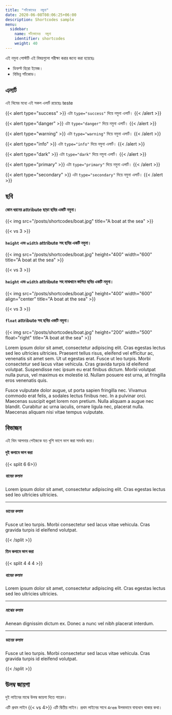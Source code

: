 ```yaml
---
title: "শর্টকোডের  নমুনা"
date: 2020-06-08T08:06:25+06:00
description: Shortcodes sample
menu:
  sidebar:
    name: শর্টকোডের  নমুনা
    identifier: shortcodes
    weight: 40
---
```


এই নমুনা পোস্টটি এই বিষয়গুলো পরীক্ষা করার জন্যে করা হয়েছেঃ

- ডিফল্ট হিরো ইমেজ।
- বিভিন্ন শর্টকোড।

## এলার্ট

এই থিমের মধ্যে এই সকল এলার্ট রয়েছেঃ teste

{{< alert type="success" >}}
এটা `type="success"` দিয়ে নমুনা এলার্ট।
{{< /alert >}}

{{< alert type="danger" >}}
এটা `type="danger"` দিয়ে নমুনা এলার্ট।
{{< /alert >}}

{{< alert type="warning" >}}
এটা `type="warning"` দিয়ে নমুনা এলার্ট।
{{< /alert >}}

{{< alert type="info" >}}
এটা `type="info"` দিয়ে নমুনা এলার্ট।
{{< /alert >}}

{{< alert type="dark" >}}
এটা `type="dark"` দিয়ে নমুনা এলার্ট।
{{< /alert >}}

{{< alert type="primary" >}}
এটা `type="primary"` দিয়ে নমুনা এলার্ট।
{{< /alert >}}

{{< alert type="secondary" >}}
এটা `type="secondary"` দিয়ে নমুনা এলার্ট।
{{< /alert >}}

## ছবি

#### কোন ধরনের attribute ছাড়া ছবির একটি নমুনা। 

{{< img src="/posts/shortcodes/boat.jpg" title="A boat at the sea" >}}

{{< vs 3 >}}

#### `height` এবং `width` attribute সহ ছবির একটি নমুনা।

{{< img src="/posts/shortcodes/boat.jpg" height="400" width="600" title="A boat at the sea" >}}

{{< vs 3 >}}

#### `height` এবং `width` attribute সহ মাঝখানে স্তাপিত ছবির একটি নমুনা।

{{< img src="/posts/shortcodes/boat.jpg" height="400" width="600" align="center" title="A boat at the sea" >}}

{{< vs 3 >}}

#### `float` attribute সহ ছবির একটি নমুনা।

{{< img src="/posts/shortcodes/boat.jpg" height="200" width="500" float="right" title="A boat at the sea" >}}

Lorem ipsum dolor sit amet, consectetur adipiscing elit. Cras egestas lectus sed leo ultricies ultricies. Praesent tellus risus, eleifend vel efficitur ac, venenatis sit amet sem. Ut ut egestas erat. Fusce ut leo turpis. Morbi consectetur sed lacus vitae vehicula. Cras gravida turpis id eleifend volutpat. Suspendisse nec ipsum eu erat finibus dictum. Morbi volutpat nulla purus, vel maximus ex molestie id. Nullam posuere est urna, at fringilla eros venenatis quis.

Fusce vulputate dolor augue, ut porta sapien fringilla nec. Vivamus commodo erat felis, a sodales lectus finibus nec. In a pulvinar orci. Maecenas suscipit eget lorem non pretium. Nulla aliquam a augue nec blandit. Curabitur ac urna iaculis, ornare ligula nec, placerat nulla. Maecenas aliquam nisi vitae tempus vulputate.

## বিভাজন

এই থিম আপনার পেইজকে  যত খুশি ভাগে ভাগ করা সমর্থন করে।

#### দুই কলামে ভাগ করা

{{< split 6 6>}}

##### বামের কলাম

Lorem ipsum dolor sit amet, consectetur adipiscing elit. Cras egestas lectus sed leo ultricies ultricies.

---

##### ডানের কলাম

Fusce ut leo turpis. Morbi consectetur sed lacus vitae vehicula. Cras gravida turpis id eleifend volutpat.

{{< /split >}}

#### তিন কলামে ভাগ করা

{{< split 4 4 4 >}}

##### বামের কলাম

Lorem ipsum dolor sit amet, consectetur adipiscing elit. Cras egestas lectus sed leo ultricies ultricies.

---

##### মাঝের কলাম

Aenean dignissim dictum ex. Donec a nunc vel nibh placerat interdum. 

---

##### ডানের কলাম

Fusce ut leo turpis. Morbi consectetur sed lacus vitae vehicula. Cras gravida turpis id eleifend volutpat.

{{< /split >}}

## উলম্ব জায়গা

দুই লাইনের মাঝে উলম্ব জায়গা দিতে পারেন।

এটি প্রথম লাইন
{{< vs 4>}}
এটি দ্বিতীয় লাইন। প্রথম লাইনের সাথে `4rem` উলম্বভাবে বাব্যধান থাকার কথা।
